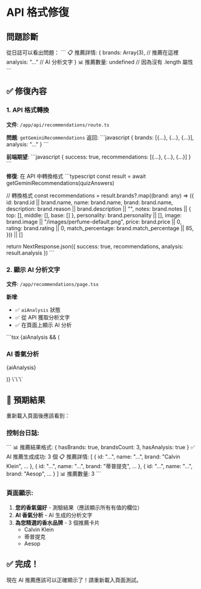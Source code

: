 # API 格式修復

## 問題診斷

從日誌可以看出問題：
\`\`\`
📋 推薦詳情: {
  brands: Array(3),      // 推薦在這裡
  analysis: "..."        // AI 分析文字
}
📊 推薦數量: undefined   // 因為沒有 .length 屬性
\`\`\`

## ✅ 修復內容

### 1. API 格式轉換
**文件**: `/app/api/recommendations/route.ts`

**問題**: `getGeminiRecommendations` 返回:
\`\`\`javascript
{
  brands: [{...}, {...}, {...}],
  analysis: "..."
}
\`\`\`

**前端期望**:
\`\`\`javascript
{
  success: true,
  recommendations: [{...}, {...}, {...}]
}
\`\`\`

**修復**: 在 API 中轉換格式
\`\`\`typescript
const result = await getGeminiRecommendations(quizAnswers)

// 轉換格式
const recommendations = result.brands?.map((brand: any) => ({
  id: brand.id || brand.name,
  name: brand.name,
  brand: brand.name,
  description: brand.reason || brand.description || "",
  notes: brand.notes || { top: [], middle: [], base: [] },
  personality: brand.personality || [],
  image: brand.image || "/images/perfume-default.png",
  price: brand.price || 0,
  rating: brand.rating || 0,
  match_percentage: brand.match_percentage || 85,
})) || []

return NextResponse.json({
  success: true,
  recommendations,
  analysis: result.analysis
})
\`\`\`

### 2. 顯示 AI 分析文字
**文件**: `/app/recommendations/page.tsx`

**新增**:
- ✅ `aiAnalysis` 狀態
- ✅ 從 API 獲取分析文字
- ✅ 在頁面上顯示 AI 分析

\`\`\`tsx
{aiAnalysis && (
  <div className="mb-12">
    <h3>AI 香氣分析</h3>
    <p>{aiAnalysis}</p>
  </div>
)}
\`\`\`

## 🎯 預期結果

重新載入頁面後應該看到：

### 控制台日誌:
\`\`\`
📊 推薦結果格式: {
  hasBrands: true,
  brandsCount: 3,
  hasAnalysis: true
}
✅ AI 推薦生成成功: 3 個
📋 推薦詳情: [
  { id: "...", name: "...", brand: "Calvin Klein", ... },
  { id: "...", name: "...", brand: "蒂普提克", ... },
  { id: "...", name: "...", brand: "Aesop", ... }
]
📊 推薦數量: 3
\`\`\`

### 頁面顯示:
1. **您的香氣偏好** - 測驗結果（應該顯示所有有值的欄位）
2. **AI 香氣分析** - AI 生成的分析文字
3. **為您精選的香水品牌** - 3 個推薦卡片
   - Calvin Klein
   - 蒂普提克
   - Aesop

## ✅ 完成！

現在 AI 推薦應該可以正確顯示了！請重新載入頁面測試。
